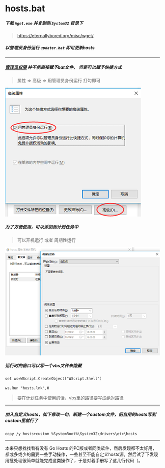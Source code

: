 # hosts.bat


##### 下载 `Wget.exe` 并复制到 `System32` 目录下
> https://eternallybored.org/misc/wget/

##### 以管理员身份运行 `updater.bat` 即可更新hosts

------

##### [管理员权限](http://www.zhihu.com/question/34541107) 并不能直接赋予bat文件， 但是可以赋予快捷方式
> 属性 => 高级 => 用管理员身份运行 打勾即可

![](https://github.com/moesora/hosts.bat/raw/master/example1.png)  

##### 为了方便使用，可以添加到计划任务中
> 可以开机运行 或者 周期性运行

![](https://github.com/moesora/hosts.bat/raw/master/example2.png) 

##### 运行时的窗口可以写一个vbs文件来隐藏
  `set ws=WScript.CreateObject("WScript.Shell") `
  
  `ws.Run "hosts.lnk",0` 

> 要在计划任务中使用的话，vbs里的路径要写成绝对路径
------

##### 加入自定义hosts，如下修改一句。新建一个custom文件，把自用的hosts写到custom里就行了
  `copy /y hosts+custom %SystemRoot%\System32\drivers\etc\hosts`

------

本来只想找找看有没有 Go Hosts 的PC版或者同类软件，然后发现都不太好用，都或多或少的需要一些手动操作，一些甚至不能自定义hosts源。然后试了下发现用批处理很简单就能完成这类操作了，于是对着手册写了这几行代码（。
